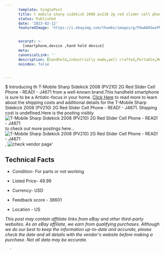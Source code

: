 ```yaml
---
      template: SinglePost
      title: t mobile sharp sidekick 2008 pv210 2g red slider cell phone read j4671
      status: Published
      date: '2023-02-12'
      featuredImage: 'https://i.ebayimg.com/thumbs/images/g/FHwAAOSwxPhjJLy5/s-l225.jpg'
       

      excerpt: >-
        [smartphone,device ,hand held device]
      meta:
      canonicalLink: ''
      description: [handheld,industrially made,well crafted,Portable,Mobile,Compact,Convenient,Lightweight,Maneuverable,Man-portable,Miniature,Carriable,Hand-held,Light,Holdable,Transportable,Mobile device,Pocket-sized,On-the-go,Wireless,Cordless,Compact size,Convenient size, smartphone,device ,hand held device]
      noindex: false
      

---
```

$
      Introducing th T-Mobile Sharp Sidekick 2008 (PV210) 2G Red Slider Cell Phone - READ! - J4671 from a well-known brand.This handheld smartphone is sure to be a Artistic-focus in your home. [Click Here](https://www.ebay.com/itm/144736264138?hash=item21b2f41fca%3Ag%3AFHwAAOSwxPhjJLy5&mkevt=1&mkcid=1&mkrid=711-53200-19255-0&campid=%253CePNCampaignId%253E&customid=%253CreferenceId%253E&toolid=10049) to read more to learn about the shipping costs and additional details for the T-Mobile Sharp Sidekick 2008 (PV210) 2G Red Slider Cell Phone - READ! - J4671. Shipping cost is undefined.Here is the posting visibly ![T-Mobile Sharp Sidekick 2008 (PV210) 2G Red Slider Cell Phone - READ! - J4671](https://i.ebayimg.com/thumbs/images/g/FHwAAOSwxPhjJLy5/s-l225.jpg) to check out more postings here... ![T-Mobile Sharp Sidekick 2008 (PV210) 2G Red Slider Cell Phone - READ! - J4671](https://i.ebayimg.com/images/g/FHwAAOSwxPhjJLy5/s-l1600.jpg), ![check vendor page](https://origin-galleryplus.ebayimg.com/ws/web/144736264138_2_0_1/225x225.jpg,https://origin-galleryplus.ebayimg.com/ws/web/144736264138_3_0_1/225x225.jpg,https://origin-galleryplus.ebayimg.com/ws/web/144736264138_4_0_1/225x225.jpg,https://origin-galleryplus.ebayimg.com/ws/web/144736264138_5_0_1/225x225.jpg,https://origin-galleryplus.ebayimg.com/ws/web/144736264138_6_0_1/225x225.jpg,https://origin-galleryplus.ebayimg.com/ws/web/144736264138_7_0_1/225x225.jpg,https://origin-galleryplus.ebayimg.com/ws/web/144736264138_8_0_1/225x225.jpg,https://origin-galleryplus.ebayimg.com/ws/web/144736264138_9_0_1/225x225.jpg)'

      

 ## Technical Facts 



     
      

 - Condition- For parts or not working 


      

 - Listed Price- 49.99 


      

 - Currency- USD 


      

 - Feedback score - 38601 


      

 - Location - US 


      
      

 *_This post may contain affiliate links from eBay and other third-party websites. As an eBay affiliate, we earn from qualifying purchases. Although we do our best to keep the information up-to-date and accurate, please check the date and all details with the vendor's website before making a purchase. Not all data may be accurate._*




      -
